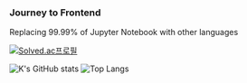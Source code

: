 ### Journey to Frontend
Replacing 99.99% of Jupyter Notebook with other languages


[![Solved.ac프로필](http://mazassumnida.wtf/api/v2/generate_badge?boj=wonderkyum21)](https://solved.ac/wonderkyum21)

<!--
[![solved.ac tier](http://mazassumnida.wtf/api/generate_badge?boj={wonderkyum21})](https://solved.ac/{wonderkyum21})
[![solved.ac tier](http://mazassumnida.wtf/api/v2/generate_badge?boj={wonderkyum21})](https://solved.ac/{wonderkyum21})
[![solved.ac tier](http://mazassumnida.wtf/api/mini/generate_badge?boj={wonderkyum21})](https://solved.ac/{wonderkyum21})
-->

![K's GitHub stats](https://github-readme-stats.vercel.app/api?username=wonderkyeom&show_icons=true&hide=issues&count_private=true)
![Top Langs](https://github-readme-stats.vercel.app/api/top-langs/?username=wonderkyeom&layout=compact)



<!--
**wonderkyeom/wonderkyeom** is a ✨ _special_ ✨ repository because its `README.md` (this file) appears on your GitHub profile.

Here are some ideas to get you started:

- 🔭 I’m currently working on ...
- 🌱 I’m currently learning ...
- 👯 I’m looking to collaborate on ...
- 🤔 I’m looking for help with ...
- 💬 Ask me about ...
- 📫 How to reach me: ...
- 😄 Pronouns: ...
- ⚡ Fun fact: ...
-->
